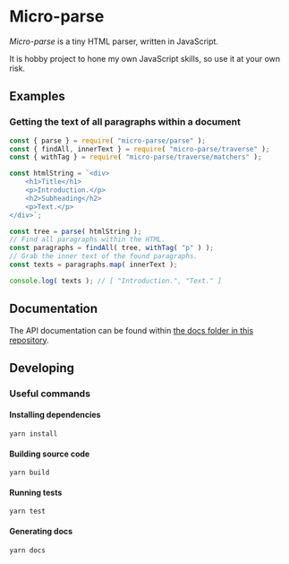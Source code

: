 # Micro-parse

_Micro-parse_ is a tiny HTML parser, written in JavaScript. 

It is hobby project to hone my own JavaScript skills, so use it at your own risk.

## Examples

### Getting the text of all paragraphs within a document
```js
const { parse } = require( "micro-parse/parse" );
const { findAll, innerText } = require( "micro-parse/traverse" );
const { withTag } = require( "micro-parse/traverse/matchers" );

const htmlString = `<div>
    <h1>Title</h1>
    <p>Introduction.</p>
    <h2>Subheading</h2>
    <p>Text.</p>
</div>`;

const tree = parse( htmlString );
// Find all paragraphs within the HTML.
const paragraphs = findAll( tree, withTag( "p" ) );
// Grab the inner text of the found paragraphs.
const texts = paragraphs.map( innerText );

console.log( texts ); // [ "Introduction.", "Text." ]
```

## Documentation

The API documentation can be found within [the docs folder in this repository](./docs).

## Developing

### Useful commands

#### Installing dependencies
``` 
yarn install
```

#### Building source code
```
yarn build
```

#### Running tests
``` 
yarn test
```

#### Generating docs
```
yarn docs
```

